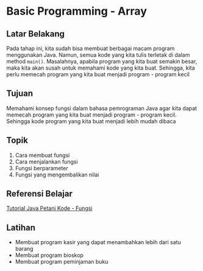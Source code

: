 # Basic Programming - Array

## Latar Belakang

Pada tahap ini, kita sudah bisa membuat berbagai macam program menggunakan Java. Namun, semua kode yang kita tulis terletak di dalam method `main()`. Masalahnya, apabila program yang kita buat semakin besar, maka kita akan susah untuk memahami kode yang kita buat. Sehingga, kita perlu memecah program yang kita buat menjadi program - program kecil

## Tujuan

Memahami konsep fungsi dalam bahasa pemrograman Java agar kita dapat memecah program yang kita buat menjadi program - program kecil. Sehingga kode program yang kita buat menjadi lebih mudah dibaca

## Topik

1. Cara membuat fungsi
2. Cara menjalankan fungsi
3. Fungsi berparameter
4. Fungsi yang mengembalikan nilai

## Referensi Belajar

[Tutorial Java Petani Kode - Fungsi](https://www.petanikode.com/java-prosedur-dan-fungsi/)

## Latihan

- Membuat program kasir yang dapat menambahkan lebih dari satu barang
- Membuat program bioskop
- Membuat program peminjaman buku
